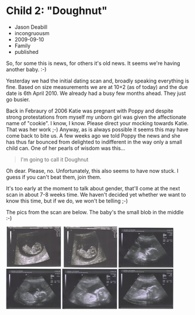 # Child 2: "Doughnut"
- Jason Deabill
- incongruousm
- 2009-09-10
- Family
- published

So, for some this is news, for others it's old news. It seems we're having another baby. :-)

Yesterday we had the initial dating scan and, broadly speaking everything is fine. Based on size measurements we are at 10+2 (as of today) and the due date is 6th April 2010. We already had a busy few months ahead. They just go busier.

Back in Febraury of 2006 Katie was pregnant with Poppy and despite strong protestations from myself my unborn girl was given the affectionate name of "cookie". I know, I know. Please direct your mocking towards Katie. That was her work ;-) Anyway, as is always possible it seems this may have come back to bite us. A few weeks ago we told Poppy the news and she has thus far bounced from delighted to indifferent in the way only a small child can. One of her pearls of wisdom was this...

> I'm going to call it Doughnut

Oh dear. Please, no. Unfortunately, this also seems to have now stuck. I guess if you can't beat them, join them.

It's too early at the moment to talk about gender, that'll come at the next scan in about 7-8 weeks time. We haven't decided yet whether we want to know this time, but if we do, we won't be telling ;-)

The pics from the scan are below. The baby's the small blob in the middle :-)

<div class="galleria">
    <a href="child-2-doughnut/10-weeks-1-medium.jpg"><img src="child-2-doughnut/10-weeks-1-thumb.jpg" data-big="child-2-doughnut/10-weeks-1.jpg" data-title="12 Weeks"></a>
    <a href="child-2-doughnut/10-weeks-2-medium.jpg"><img src="child-2-doughnut/10-weeks-2-thumb.jpg" data-big="child-2-doughnut/10-weeks-2.jpg" data-title="12 Weeks"></a>
    <a href="child-2-doughnut/20-weeks-1-medium.jpg"><img src="child-2-doughnut/20-weeks-1-thumb.jpg" data-big="child-2-doughnut/20-weeks-1.jpg" data-title="20 Weeks"></a>
    <a href="child-2-doughnut/20-weeks-2-medium.jpg"><img src="child-2-doughnut/20-weeks-2-thumb.jpg" data-big="child-2-doughnut/20-weeks-2.jpg" data-title="20 Weeks"></a>
    <a href="child-2-doughnut/20-weeks-3-medium.jpg"><img src="child-2-doughnut/20-weeks-3-thumb.jpg" data-big="child-2-doughnut/20-weeks-3.jpg" data-title="20 Weeks"></a>
    <a href="child-2-doughnut/20-weeks-4-medium.jpg"><img src="child-2-doughnut/20-weeks-4-thumb.jpg" data-big="child-2-doughnut/20-weeks-4.jpg" data-title="20 Weeks"></a>
</div>